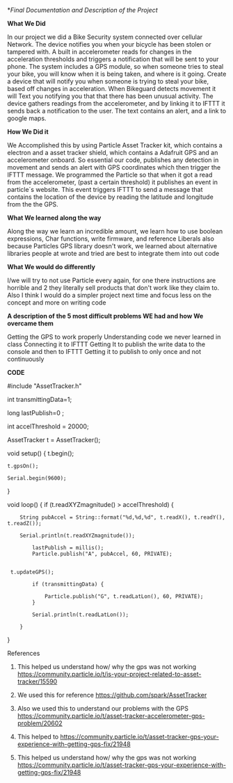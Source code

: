 
**Final Documentation and Description of the Project*

**What We Did**
 
In our project we did a Bike Security system connected over cellular Network. The device notifies you when your bicycle has been stolen or tampered with.  A built in accelerometer reads for changes in the acceleration thresholds and triggers a notification that will be sent to your phone. The system includes a GPS module, so when someone tries to steal your bike, you will know when it is being taken, and where is it going. Create a device that will notify you when someone is trying to steal your bike, based off changes in acceleration. When Bikeguard detects movement it will Text you notifying you that that there has been unusual activity. The device gathers readings from the accelerometer, and by linking it to IFTTT it sends back a notification to the user. The text contains an alert, and a link to google maps.
 
**How We Did it**
 
We Accomplished this by using Particle Asset Tracker kit, which contains a electron and a asset tracker shield, which contains a Adafruit GPS and an accelerometer onboard. So essential our code, publishes any detection in movement and sends an alert with GPS coordinates which then trigger the IFTTT message. We programmed the Particle so that when it got a read from the accelerometer, (past a certain threshold) it publishes an event in particle´s website. This event triggers IFTTT to send a message that contains the location of the device by reading the latitude and longitude from the the GPS. 

**What We learned along the way**
 
Along the way we learn an incredible amount, we learn how to use boolean expressions, Char functions, write firmware, and reference Liberals also because Particles GPS library doesn't work, we learned about alternative libraries people at wrote and tried are best to integrate them
into out code 
 
**What We would do differently**

I/we will try to not use Particle every again, for one there instructions are horrible and 2 they literally sell products that don't work like they claim to. Also I think I would do a simpler project next time and focus less on the concept and more on writing code
 
**A description of the 5 most difficult problems WE had and how We overcame them**

Getting the GPS to work properly 
Understanding code we never learned in class
Connecting it to IFTTT
Getting It to publish the write data to the console and then to IFTTT
Getting it to publish to only once and not continuously 


**CODE**

#include "AssetTracker.h"

int transmittingData=1;

long lastPublish=0 ;


int accelThreshold = 20000;

AssetTracker t = AssetTracker();

void setup() {
    t.begin();

    t.gpsOn();

    Serial.begin(9600); 
}

void loop() {
    if (t.readXYZmagnitude() > accelThreshold) {
    
        String pubAccel = String::format("%d,%d,%d", t.readX(), t.readY(), t.readZ());

        Serial.println(t.readXYZmagnitude());

            lastPublish = millis();
            Particle.publish("A", pubAccel, 60, PRIVATE);
            
   
     t.updateGPS();

            if (transmittingData) {
            
                Particle.publish("G", t.readLatLon(), 60, PRIVATE);
            }
      
            Serial.println(t.readLatLon());
            
        }
}

References

1. This helped us understand how/ why the gps was not working https://community.particle.io/t/is-your-project-related-to-asset-tracker/15590

 2. We used this for reference 
https://github.com/spark/AssetTracker

3. Also we used this to understand our problems with the GPS
https://community.particle.io/t/asset-tracker-accelerometer-gps-problem/20602

4. This helped to 
https://community.particle.io/t/asset-tracker-gps-your-experience-with-getting-gps-fix/21948

5. This helped us understand how/ why the gps was not working 
https://community.particle.io/t/asset-tracker-gps-your-experience-with-getting-gps-fix/21948



